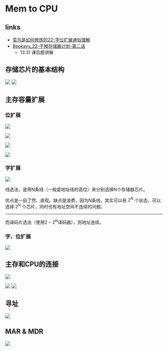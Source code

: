 
# Mem to CPU

## links

- [菜鸟是如何修炼的22-字位扩展通俗理解](https://www.bilibili.com/video/BV1zW4y147x5/)
- [Beokayy_22-干掉存储器计划-第二话](https://www.bilibili.com/video/BV1VG411b7e3/)
	- 13:31 课后题讲解

## 存储芯片的基本结构

![](assets/Pasted%20image%2020250607191758.png)
![](assets/Pasted%20image%2020250607192129.png)

## 主存容量扩展

### 位扩展

![](assets/Pasted%20image%2020250607192842.png)

![](assets/Pasted%20image%2020250607192916.png)

![](assets/Pasted%20image%2020250607192521.png)

![](assets/Pasted%20image%2020250607192549.png)

### 字扩展

![](assets/Pasted%20image%2020250607193805.png)



线选法，是用N条线（一般是地址线的高位）来分别选择N个存储器芯片。

优点是一目了然、直观。缺点是浪费，因为N条线，其实可以有 $2^N$ 个状态，可以选择 $2^N$ 个芯片，同时也有地址空间不连续的问题。

---

而译码片选法（使用$2-2^N$译码器），则地址连续。

### 字、位扩展

![](assets/Pasted%20image%2020250607194048.png)

## 主存和CPU的连接

![](assets/Pasted%20image%2020250607192744.png)

![](assets/Pasted%20image%2020250607194251.png)
![](assets/Pasted%20image%2020250607194335.png)

## 寻址

![](assets/Pasted%20image%2020250607194543.png)

## MAR & MDR

![](assets/Pasted%20image%2020250607200456.png)





